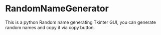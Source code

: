 # RandomNameGenerator

This is a python Random name generating Tkinter GUI, you can generate random names and copy it via copy button.
